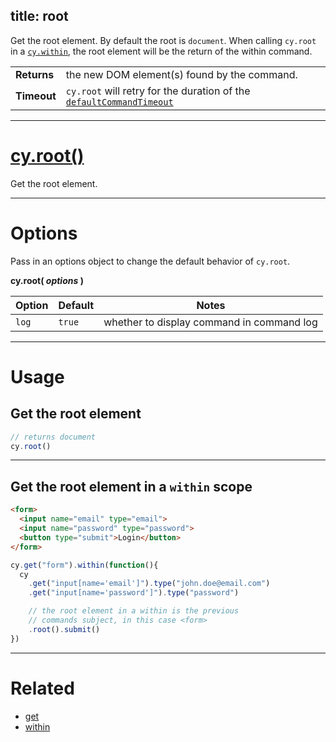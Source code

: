 title: root
---

Get the root element. By default the root is `document`. When calling `cy.root` in a [`cy.within`](https://on.cypress.io/api/within), the root element will be the return of the within command.

| | |
|--- | --- |
| **Returns** | the new DOM element(s) found by the command. |
| **Timeout** | `cy.root` will retry for the duration of the [`defaultCommandTimeout`](https://on.cypress.io/guides/configuration#section-timeouts) |

***

# [cy.root()](#section-root-usage)

Get the root element.

***

# Options

Pass in an options object to change the default behavior of `cy.root`.

**cy.root( *options* )**

Option | Default | Notes
--- | --- | ---
`log` | `true` | whether to display command in command log

***

# Usage

## Get the root element

```javascript
// returns document
cy.root()
```

***

## Get the root element in a `within` scope

```html
<form>
  <input name="email" type="email">
  <input name="password" type="password">
  <button type="submit">Login</button>
</form>
```

```javascript
cy.get("form").within(function(){
  cy
    .get("input[name='email']").type("john.doe@email.com")
    .get("input[name='password']").type("password")

    // the root element in a within is the previous
    // commands subject, in this case <form>
    .root().submit()
})
```

***

# Related

- [get](https://on.cypress.io/api/get)
- [within](https://on.cypress.io/api/within)
